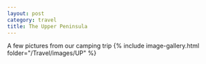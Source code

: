 ```yaml
---
layout: post
category: travel
title: The Upper Peninsula
---
```

A few pictures from our camping trip
{% include image-gallery.html folder="/Travel/images/UP" %}